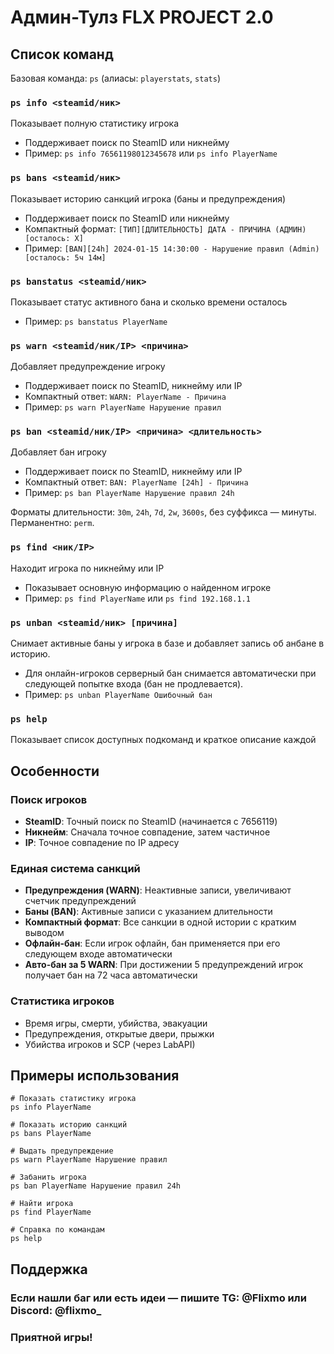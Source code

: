 # Админ-Тулз FLX PROJECT 2.0

## Список команд

Базовая команда: `ps` (алиасы: `playerstats`, `stats`)

### `ps info <steamid/ник>`
Показывает полную статистику игрока
- Поддерживает поиск по SteamID или никнейму
- Пример: `ps info 76561198012345678` или `ps info PlayerName`

### `ps bans <steamid/ник>`
Показывает историю санкций игрока (баны и предупреждения)
- Поддерживает поиск по SteamID или никнейму
- Компактный формат: `[ТИП][ДЛИТЕЛЬНОСТЬ] ДАТА - ПРИЧИНА (АДМИН) [осталось: X]`
- Пример: `[BAN][24h] 2024-01-15 14:30:00 - Нарушение правил (Admin) [осталось: 5ч 14м]`

### `ps banstatus <steamid/ник>`
Показывает статус активного бана и сколько времени осталось
- Пример: `ps banstatus PlayerName`

### `ps warn <steamid/ник/IP> <причина>`
Добавляет предупреждение игроку
- Поддерживает поиск по SteamID, никнейму или IP
- Компактный ответ: `WARN: PlayerName - Причина`
- Пример: `ps warn PlayerName Нарушение правил`

### `ps ban <steamid/ник/IP> <причина> <длительность>`
Добавляет бан игроку
- Поддерживает поиск по SteamID, никнейму или IP
- Компактный ответ: `BAN: PlayerName [24h] - Причина`
- Пример: `ps ban PlayerName Нарушение правил 24h`

Форматы длительности: `30m`, `24h`, `7d`, `2w`, `3600s`, без суффикса — минуты. Перманентно: `perm`.

### `ps find <ник/IP>`
Находит игрока по никнейму или IP
- Показывает основную информацию о найденном игроке
- Пример: `ps find PlayerName` или `ps find 192.168.1.1`

### `ps unban <steamid/ник> [причина]`
Снимает активные баны у игрока в базе и добавляет запись об анбане в историю.
 - Для онлайн-игроков серверный бан снимается автоматически при следующей попытке входа (бан не продлевается).
 - Пример: `ps unban PlayerName Ошибочный бан`

### `ps help`
Показывает список доступных подкоманд и краткое описание каждой

## Особенности

### Поиск игроков
- **SteamID**: Точный поиск по SteamID (начинается с 7656119)
- **Никнейм**: Сначала точное совпадение, затем частичное
- **IP**: Точное совпадение по IP адресу

### Единая система санкций
- **Предупреждения (WARN)**: Неактивные записи, увеличивают счетчик предупреждений
- **Баны (BAN)**: Активные записи с указанием длительности
- **Компактный формат**: Все санкции в одной истории с кратким выводом
 - **Офлайн-бан**: Если игрок офлайн, бан применяется при его следующем входе автоматически
 - **Авто-бан за 5 WARN**: При достижении 5 предупреждений игрок получает бан на 72 часа автоматически

### Статистика игроков
- Время игры, смерти, убийства, эвакуации
- Предупреждения, открытые двери, прыжки
- Убийства игроков и SCP (через LabAPI)

## Примеры использования

```
# Показать статистику игрока
ps info PlayerName

# Показать историю санкций
ps bans PlayerName

# Выдать предупреждение
ps warn PlayerName Нарушение правил

# Забанить игрока
ps ban PlayerName Нарушение правил 24h

# Найти игрока
ps find PlayerName

# Справка по командам
ps help
```

## Поддержка
### Если нашли баг или есть идеи — пишите TG: @Flixmo или Discord: @flixmo_
### Приятной игры!

